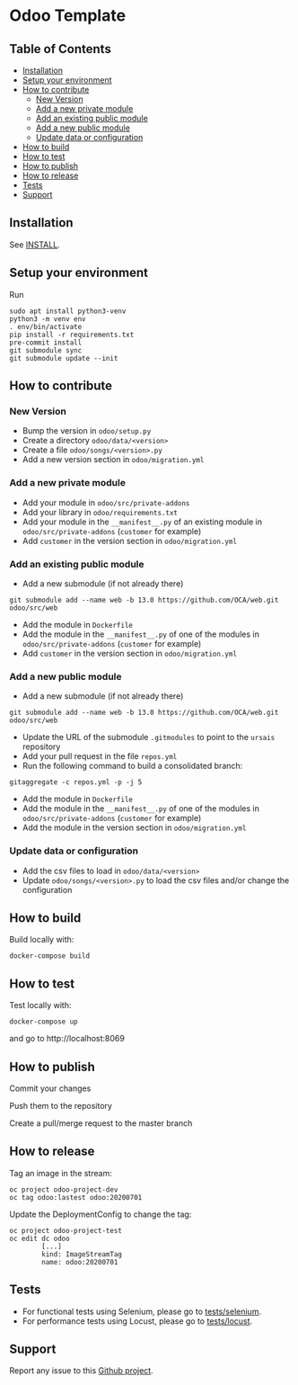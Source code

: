 # Odoo Template

## Table of Contents
* [Installation](#Installation)
* [Setup your environment](#Setup-your-environment)
* [How to contribute](#How-to-contribute)
	* [New Version](#New-Version)
	* [Add a new private module](#Add-a-new-private-module)
	* [Add an existing public module](#Add-an-existing-public-module)
	* [Add a new public module](#Add-a-new-public-module)
	* [Update data or configuration](#Update-data-or-configuration)
* [How to build](#How-to-build)
* [How to test](#How-to-test)
* [How to publish](#How-to-publish)
* [How to release](#How-to-release)
* [Tests](#Tests)
* [Support](#Support)

## Installation

See [INSTALL](./INSTALL.md).

## Setup your environment

Run
```shell script
sudo apt install python3-venv
python3 -m venv env
. env/bin/activate
pip install -r requirements.txt
pre-commit install
git submodule sync
git submodule update --init
```

## How to contribute

### New Version

* Bump the version in `odoo/setup.py`
* Create a directory `odoo/data/<version>`
* Create a file `odoo/songs/<version>.py`
* Add a new version section in `odoo/migration.yml`

### Add a new private module

* Add your module in `odoo/src/private-addons`
* Add your library in `odoo/requirements.txt`
* Add your module in the `__manifest__.py` of an existing module in `odoo/src/private-addons` (`customer` for example)
* Add `customer` in the version section in `odoo/migration.yml`

### Add an existing public module

* Add a new submodule (if not already there)
```shell script
git submodule add --name web -b 13.0 https://github.com/OCA/web.git odoo/src/web
```
* Add the module in `Dockerfile`
* Add the module in the `__manifest__.py` of one of the modules in `odoo/src/private-addons` (`customer` for example)
* Add `customer` in the version section in `odoo/migration.yml`

### Add a new public module

* Add a new submodule (if not already there)
```shell script
git submodule add --name web -b 13.0 https://github.com/OCA/web.git odoo/src/web
```
* Update the URL of the submodule `.gitmodules` to point to the `ursais` repository
* Add your pull request in the file `repos.yml`
* Run the following command to build a consolidated branch:
```shell script
gitaggregate -c repos.yml -p -j 5
```
* Add the module in `Dockerfile`
* Add the module in the `__manifest__.py` of one of the modules in `odoo/src/private-addons` (`customer` for example)
* Add the module in the version section in `odoo/migration.yml`

### Update data or configuration

* Add the csv files to load in `odoo/data/<version>`
* Update `odoo/songs/<version>.py` to load the csv files and/or change the configuration

## How to build

Build locally with:
```shell script
docker-compose build
```

## How to test

Test locally with:
```shell script
docker-compose up
```
and go to http://localhost:8069

## How to publish

Commit your changes

Push them to the repository

Create a pull/merge request to the master branch

## How to release

Tag an image in the stream:
```shell script
oc project odoo-project-dev
oc tag odoo:lastest odoo:20200701
```

Update the DeploymentConfig to change the tag:
```shell script
oc project odoo-project-test
oc edit dc odoo
        [...]
        kind: ImageStreamTag
        name: odoo:20200701
```

## Tests

* For functional tests using Selenium, please go to [tests/selenium](./tests/selenium).
* For performance tests using Locust, please go to [tests/locust](./tests/locust).

## Support

Report any issue to this
[Github project](https://github.com/ursais/odoo-template/issues).
